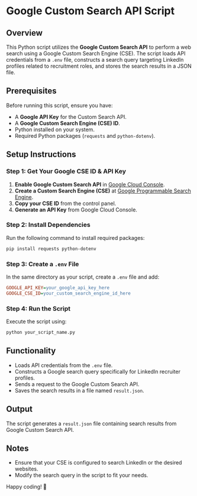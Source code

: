 # Google Custom Search API Script

## Overview
This Python script utilizes the **Google Custom Search API** to perform a web search using a Google Custom Search Engine (CSE). The script loads API credentials from a `.env` file, constructs a search query targeting LinkedIn profiles related to recruitment roles, and stores the search results in a JSON file.

## Prerequisites
Before running this script, ensure you have:
- A **Google API Key** for the Custom Search API.
- A **Google Custom Search Engine (CSE) ID**.
- Python installed on your system.
- Required Python packages (`requests` and `python-dotenv`).

## Setup Instructions

### Step 1: Get Your Google CSE ID & API Key
1. **Enable Google Custom Search API** in [Google Cloud Console](https://console.cloud.google.com/).
2. **Create a Custom Search Engine (CSE)** at [Google Programmable Search Engine](https://programmablesearchengine.google.com/controlpanel/all).
3. **Copy your CSE ID** from the control panel.
4. **Generate an API Key** from Google Cloud Console.

### Step 2: Install Dependencies
Run the following command to install required packages:
```bash
pip install requests python-dotenv
```

### Step 3: Create a `.env` File
In the same directory as your script, create a `.env` file and add:
```ini
GOOGLE_API_KEY=your_google_api_key_here
GOOGLE_CSE_ID=your_custom_search_engine_id_here
```

### Step 4: Run the Script
Execute the script using:
```bash
python your_script_name.py
```

## Functionality
- Loads API credentials from the `.env` file.
- Constructs a Google search query specifically for LinkedIn recruiter profiles.
- Sends a request to the Google Custom Search API.
- Saves the search results in a file named `result.json`.

## Output
The script generates a `result.json` file containing search results from Google Custom Search API.

## Notes
- Ensure that your CSE is configured to search LinkedIn or the desired websites.
- Modify the search query in the script to fit your needs.

Happy coding! 🚀